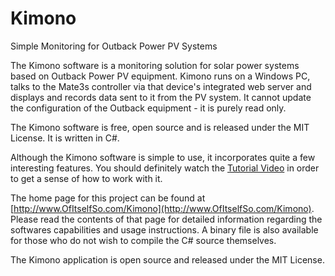 # Kimono
Simple Monitoring for Outback Power PV Systems

The Kimono software is a monitoring solution for solar power systems based on Outback Power PV equipment. Kimono runs on a Windows PC, talks to the Mate3s controller via that device's 
integrated web server and displays and records data sent to it from the PV system. It cannot update the configuration of the Outback equipment - it is purely read only.

The Kimono software is free, open source and is released under the MIT License. It is written in C#.

Although the Kimono software is simple to use, it incorporates quite a few interesting features. You should definitely watch the [Tutorial Video](https://www.youtube.com/watch?v=WtzF9pmowZg) in order to get a 
sense of how to work with it. 

The home page for this project can be found at [http://www.OfItselfSo.com/Kimono](http://www.OfItselfSo.com/Kimono). Please read the contents
of that page for detailed information regarding the softwares capabilities and usage instructions. A binary file is also available for those who do not wish to compile the C# source themselves.

The Kimono application is open source and released under the MIT License. 

